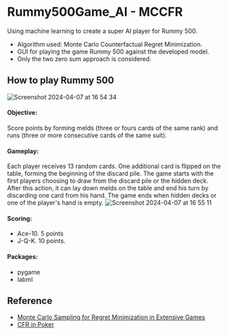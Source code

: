 
# Rummy500Game_AI - MCCFR

Using machine learning to create a super AI player for Rummy 500. 
* Algorithm used: Monte Carlo Counterfactual Regret Minimization.  
* GUI for playing the game Rummy 500 against the developed model.
* Only the two zero sum approach is considered. 




## How to play Rummy 500
![Screenshot 2024-04-07 at 16 54 34](https://github.com/matheu-s/Rummy500Game_AI/assets/78296655/80c210ec-a86e-4c88-a027-7219c9724be1)
#### Objective: 
Score points by forming melds (three or fours cards of the same rank) and runs (three or more consecutive cards of the same suit).
#### Gameplay:
Each player receives 13 random cards. One additional card is flipped on the table, forming the beginning of the discard pile. The game starts with the first players choosing to draw from the discard pile or the hidden deck. After this action, it can lay down melds on the table and end his turn by discarding one card from his hand. The game ends when hidden decks or one of the player's hand is empty.
![Screenshot 2024-04-07 at 16 55 11](https://github.com/matheu-s/Rummy500Game_AI/assets/78296655/8535abef-b7b2-4b4b-a73e-56703ed43612)
#### Scoring:
* Ace-10. 5 points
* J-Q-K. 10 points.
#### Packages:
* pygame
* labml


## Reference

 - [Monte Carlo Sampling for Regret Minimization in Extensive Games](https://mlanctot.info/files/papers/nips09mccfr.pdf)
 - [CFR in Poker](https://nn.labml.ai/cfr/index.html)


